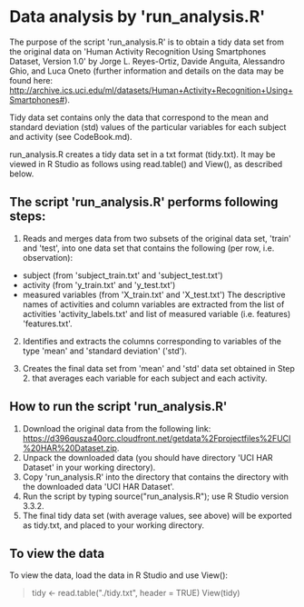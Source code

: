 # Data analysis by 'run_analysis.R'

The purpose of the script 'run_analysis.R' is to obtain a tidy data set from the original data on 'Human Activity Recognition Using Smartphones Dataset, Version 1.0' by Jorge L. Reyes-Ortiz, Davide Anguita, Alessandro Ghio, and Luca Oneto (further information and details on the data may be found here: http://archive.ics.uci.edu/ml/datasets/Human+Activity+Recognition+Using+Smartphones#). 

Tidy data set contains only the data that correspond to the mean and standard deviation (std) values of the particular variables for each subject and activity (see CodeBook.md). 

run_analysis.R creates a tidy data set in a txt format (tidy.txt). It may be viewed in R Studio as follows using read.table() and View(), as described below.

## The script 'run_analysis.R' performs following steps:

1. Reads and merges data from two subsets of the original data set, 'train' and 'test', into one data set that contains the following (per row, i.e. observation):
- subject (from 'subject_train.txt' and 'subject_test.txt')
- activity (from 'y_train.txt' and 'y_test.txt') 
- measured variables (from 'X_train.txt' and 'X_test.txt')
The descriptive names of activities and column variables are extracted from the list of activities 'activity_labels.txt' and list of measured variable (i.e. features) 'features.txt'.

2. Identifies and extracts the columns corresponding to variables of the type 'mean' and 'standard deviation' ('std'). 

3. Creates the final data set from 'mean' and 'std' data set obtained in Step 2. that averages each variable for each subject and each activity. 

## How to run the script 'run_analysis.R'

1. Download the original data from the following link: https://d396qusza40orc.cloudfront.net/getdata%2Fprojectfiles%2FUCI%20HAR%20Dataset.zip.
2. Unpack the downloaded data (you should have directory 'UCI HAR Dataset' in your working directory).
3. Copy 'run_analysis.R' into the directory that contains the directory with the downloaded data 'UCI HAR Dataset'.
4. Run the script by typing source("run_analysis.R"); use R Studio version 3.3.2.
5. The final tidy data set (with average values, see above) will be exported as tidy.txt, and placed to your working directory.

## To view the data
To view the data, load the data in R Studio and use View():
> tidy <- read.table("./tidy.txt", header = TRUE)
> View(tidy)
